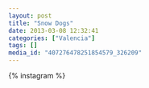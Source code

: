 ```yaml
---
layout: post
title: "Snow Dogs"
date: 2013-03-08 12:32:41
categories: ["Valencia"]
tags: []
media_id: "407276478251854579_326209"
---
```


{% instagram %}
